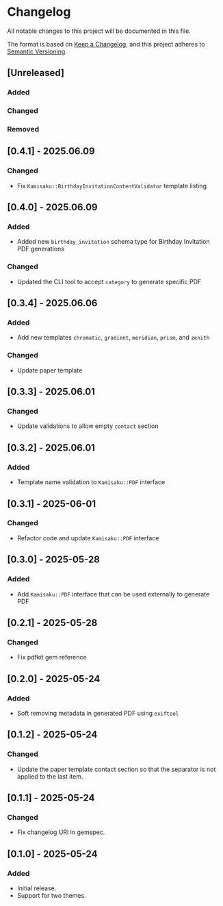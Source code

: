 # Changelog

All notable changes to this project will be documented in this file.

The format is based on [Keep a Changelog](https://keepachangelog.com/en/1.1.0/),
and this project adheres to [Semantic Versioning](https://semver.org/spec/v2.0.0.html).

## [Unreleased]

### Added

### Changed

### Removed

## [0.4.1] - 2025.06.09

### Changed
 - Fix `Kamisaku::BirthdayInvitationContentValidator` template listing

## [0.4.0] - 2025.06.09

### Added
- Added new `birthday_invitation` schema type for Birthday Invitation PDF generations

### Changed
- Updated the CLI tool to accept `category` to generate specific PDF

## [0.3.4] - 2025.06.06

### Added
- Add new templates `chromatic`, `gradient`, `meridian`, `prism`, and `zenith`

### Changed
- Update paper template


## [0.3.3] - 2025.06.01

### Changed
- Update validations to allow empty `contact` section

## [0.3.2] - 2025.06.01

### Added
- Template name validation to `Kamisaku::PDF` interface

## [0.3.1] - 2025-06-01

### Changed
- Refactor code and update `Kamisaku::PDF` interface

## [0.3.0] - 2025-05-28

### Added
- Add `Kamisaku::PDF` interface that can be used externally to generate PDF

## [0.2.1] - 2025-05-28

### Changed
- Fix pdfkit gem reference

## [0.2.0] - 2025-05-24

### Added
- Soft removing metadata in generated PDF using `exiftool`

## [0.1.2] - 2025-05-24

### Changed

- Update the paper template contact section so that the separator is not applied to the last item.

## [0.1.1] - 2025-05-24

### Changed

- Fix changelog URI in gemspec.

## [0.1.0] - 2025-05-24

### Added

- Initial release.
- Support for two themes.
